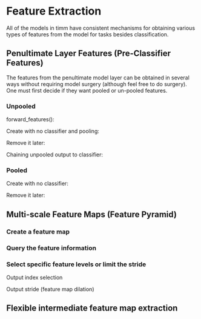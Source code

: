 # Feature Extraction

All of the models in timm have consistent mechanisms for obtaining various types of features from the model for tasks besides classification.

## Penultimate Layer Features (Pre-Classifier Features)

The features from the penultimate model layer can be obtained in several ways without requiring model surgery (although feel free to do surgery). One must first decide if they want pooled or un-pooled features.

### Unpooled

forward_features():

Create with no classifier and pooling:

Remove it later:

Chaining unpooled output to classifier:

### Pooled

Create with no classifier:

Remove it later:

## Multi-scale Feature Maps (Feature Pyramid)

### Create a feature map

### Query the feature information

### Select specific feature levels or limit the stride

Output index selection

Output stride (feature map dilation)

## Flexible intermediate feature map extraction
